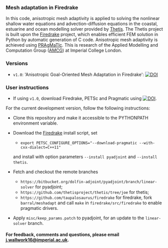 ### Mesh adaptation in Firedrake

In this code, anisotropic mesh adaptivity is applied to solving the nonlinear shallow water equations and advection-diffusion equations in the coastal, estuarine and ocean modelling solver provided by [Thetis][2]. The Thetis project is built upon the [Firedrake][1] project, which enables efficient FEM solution in Python by automatic generation of C code. Anisotropic mesh adaptivity is achieved using [PRAgMaTIc][3]. This is research of the Applied Modelling and Computation Group ([AMCG][4]) at
Imperial College London.

### Versions

* `v1.0`: 'Anisotropic Goal-Oriented Mesh Adaptation in Firedrake': [![DOI](https://zenodo.org/badge/169627287.svg)](https://zenodo.org/badge/latestdoi/169627287)

### User instructions

* If using `v1.0`, download Firedrake, PETSc and Pragmatic using [![DOI](https://zenodo.org/badge/DOI/10.5281/zenodo.3250888.svg)](https://doi.org/10.5281/zenodo.3250888).

For the current development version, follow the following instructions:

* Clone this repository and make it accessible to the PYTHONPATH environment variable.

* Download the [Firedrake][1] install script, set
    * ``export PETSC_CONFIGURE_OPTIONS="--download-pragmatic --with-cxx-dialect=C++11"``

    and install with option parameters ``--install pyadjoint`` and ``--install thetis``.

* Fetch and checkout the remote branches
    * ``https://bitbucket.org/dolfin-adjoint/pyadjoint/branch/linear-solver`` for pyadjoint;
    * ``https://github.com/thetisproject/thetis/tree/joe`` for thetis;
    * ``https://github.com/taupalosaurus/firedrake`` for firedrake, fork ``barral/meshadapt``
    and call ``make`` in ``firedrake/src/firedrake`` to enable pragmatic drivers.

* Apply ``misc/keep_params.patch`` to pyadjoint, for an update to the ``linear-solver`` branch.


#### For feedback, comments and questions, please email j.wallwork16@imperial.ac.uk.

[1]: http://firedrakeproject.org/ "Firedrake"
[2]: http://thetisproject.org/index.html "Thetis"
[3]: https://github.com/meshadaptation/pragmatic "PRAgMaTIc"
[4]: http://www.imperial.ac.uk/earth-science/research/research-groups/amcg/ "AMCG"

